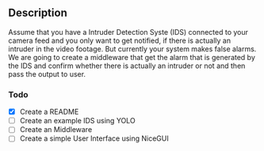 ## Description
Assume that you have a Intruder Detection Syste (IDS) connected to your camera feed and you only want to get notified, if there is actually an intruder in the video footage. But currently your system makes false alarms. We are going to create a middleware that get the alarm that is generated by the IDS and confirm whether there is actually an intruder or not and then pass the output to user.

### Todo
- [X] Create a README
- [ ] Create an example IDS using YOLO
- [ ] Create an Middleware
- [ ] Create a simple User Interface using NiceGUI